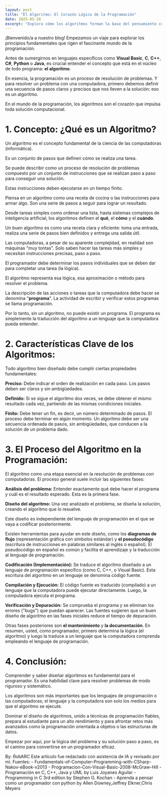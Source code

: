 ```yaml
---
layout: post
title: "El Algoritmo: El Corazón Lógico de la Programación"
date: 2025-05-28
excerpt: "Explora cómo los algoritmos forman la base del pensamiento computacional y son el motor lógico detrás de cada programa."
---
```

¡Bienvenido/a a nuestro blog! Empezamos un viaje para explorar los principios fundamentales que rigen el fascinante mundo de la programación.

Antes de sumergirnos en lenguajes específicos como **Visual Basic**, **C**, **C++**, **C#**, **Python** o **Java**, es crucial entender el concepto que está en el núcleo de todo programa: **el algoritmo**.

En esencia, la programación es un proceso de resolución de problemas. Y para resolver un problema con una computadora, primero debemos definir una secuencia de pasos claros y precisos que nos lleven a la solución: eso es un algoritmo.

En el mundo de la programación, los algoritmos son el corazón que impulsa toda solución computacional. 

# 1. Concepto: ¿Qué es un Algoritmo?

Un algoritmo es el concepto fundamental de la ciencia de las computadoras (informática).

Es un conjunto de pasos que definen cómo se realiza una tarea.

Se puede describir como un proceso de resolución de problemas compuesto por un conjunto de instrucciones que se realizan paso a paso para conseguir una solución.

Estas instrucciones deben ejecutarse en un tiempo finito.

Piensa en un algoritmo como una receta de cocina o las instrucciones para armar algo. Son una serie de pasos a seguir para lograr un resultado.

Desde tareas simples como ordenar una lista, hasta sistemas complejos de inteligencia artificial, los algoritmos definen el **qué**, el **cómo** y el **cuándo**.

Un buen algoritmo es como una receta clara y eficiente: toma una entrada, realiza una serie de pasos bien definidos y entrega una salida útil.

Las computadoras, a pesar de su aparente complejidad, en realidad son máquinas "muy tontas". Solo saben hacer las tareas más simples y necesitan instrucciones precisas, paso a paso.

El programador debe determinar los pasos individuales que se deben dar para completar una tarea (la lógica).

El algoritmo representa esa lógica, esa aproximación o método para resolver el problema.

La descripción de las acciones o tareas que la computadora debe hacer se denomina "**programa**". La actividad de escribir y verificar estos programas se llama programación.

Por lo tanto, sin un algoritmo, no puede existir un programa. El programa es simplemente la traducción del algoritmo a un lenguaje que la computadora pueda entender.


# 2. Características Clave de los Algoritmos:

Todo algoritmo bien diseñado debe cumplir ciertas propiedades fundamentales:

**Preciso:** Debe indicar el orden de realización en cada paso. Los pasos deben ser claros y sin ambigüedades.

**Definido:** Si se sigue el algoritmo dos veces, se debe obtener el mismo resultado cada vez, partiendo de las mismas condiciones iniciales.

**Finito:** Debe tener un fin, es decir, un número determinado de pasos. El proceso debe terminar en algún momento.
Un algoritmo debe ser una secuencia ordenada de pasos, sin ambigüedades, que conducen a la solución de un problema dado.

# 3. El Proceso del Algoritmo en la Programación:

El algoritmo como una etapa esencial en la resolución de problemas con computadoras. El proceso general suele incluir las siguientes fases:

**Análisis del problema:** Entender exactamente qué debe hacer el programa y cuál es el resultado esperado. Esta es la primera fase.

**Diseño del algoritmo:** Una vez analizado el problema, se diseña la solución, creando el algoritmo que lo resuelve.

Este diseño es independiente del lenguaje de programación en el que se vaya a codificar posteriormente.

Existen herramientas para ayudar en este diseño, como los **diagramas de flujo** (representación gráfica con símbolos estándar) y **el pseudocódigo** (escritura de instrucciones en palabras similares al inglés o español). El pseudocódigo en español es común y facilita el aprendizaje y la traducción al lenguaje de programación.

**Codificación (Implementación):** Se traduce el algoritmo diseñado a un lenguaje de programación específico (como C, C++, o Visual Basic). Esta escritura del algoritmo en un lenguaje se denomina código fuente.

**Compilación y Ejecución:** El código fuente es traducido (compilado) a un lenguaje que la computadora puede ejecutar directamente. Luego, la computadora ejecuta el programa.

**Verificación y Depuración:** Se comprueba el programa y se eliminan los errores ("bugs") que puedan aparecer. Las fuentes sugieren que un buen diseño de algoritmo en las fases iniciales reduce el tiempo de depuración.

Otras fases posteriores son **el mantenimiento** y **la documentación**.
En resumen, usted, como programador, primero determina la lógica (el algoritmo) y luego la traduce a un lenguaje que la computadora comprenda empleando el lenguaje de programación.


# 4. Conclusión:

Comprender y saber diseñar algoritmos es fundamental para el programador. Es una habilidad clave para resolver problemas de modo riguroso y sistemático.

Los algoritmos son más importantes que los lenguajes de programación o las computadoras; el lenguaje y la computadora son solo los medios para que el algoritmo se ejecute.

Dominar el diseño de algoritmos, unido a técnicas de programación fiables, prepara al estudiante para un alto rendimiento y para afrontar retos más avanzados como la programación orientada a objetos o las estructuras de datos.

Empezar por aquí, por la lógica del problema y su solución paso a paso, es el camino para convertirse en un programador eficaz.

By: RobARC
Este artículo fue redactado con asistencia de IA y revisado por mí.
Fuentes: - Fundamentals-of-Computer-Programming-with-CSharp-Nakov-eBook-v2013
         - Programacion-Con-Visual-Basic-2008-McGraw-Hill
         - Programación en C, C++, Java y UML by Luis Joyanes Aguilar
         - Programming in C 3rd edition by Stephen G. Kochan
         - Aprenda a pensar como un programador con python by Allen Downey,Jeffrey Elkner,Chris Meyers